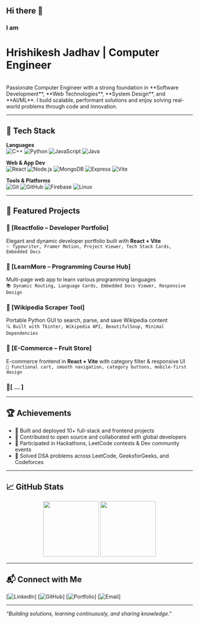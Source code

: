 ## Hi there 👋
<div><h3>I am </h3><h1> Hrishikesh Jadhav | Computer Engineer</h1></div>
<br/>
Passionate Computer Engineer with a strong foundation in **Software Development**, **Web Technologies**, **System Design**, and **AI/ML**. I build scalable, performant solutions and enjoy solving real-world problems through code and innovation.

---

## 🧠 Tech Stack

**Languages**  
![C++](https://img.shields.io/badge/C++-00599C?style=flat&logo=c%2B%2B&logoColor=white)
![Python](https://img.shields.io/badge/Python-3776AB?style=flat&logo=python&logoColor=white)
![JavaScript](https://img.shields.io/badge/JavaScript-F7DF1E?style=flat&logo=javascript&logoColor=black)
![Java](https://img.shields.io/badge/Java-007396?style=flat&logo=java&logoColor=white)

**Web & App Dev**  
![React](https://img.shields.io/badge/React-61DAFB?style=flat&logo=react&logoColor=black)
![Node.js](https://img.shields.io/badge/Node.js-339933?style=flat&logo=node.js&logoColor=white)
![MongoDB](https://img.shields.io/badge/MongoDB-47A248?style=flat&logo=mongodb&logoColor=white)
![Express](https://img.shields.io/badge/Express-000000?style=flat&logo=express&logoColor=white)
![Vite](https://img.shields.io/badge/Vite-646CFF?style=flat&logo=vite&logoColor=white)

**Tools & Platforms**  
![Git](https://img.shields.io/badge/Git-F05032?style=flat&logo=git&logoColor=white)
![GitHub](https://img.shields.io/badge/GitHub-181717?style=flat&logo=github&logoColor=white)
![Firebase](https://img.shields.io/badge/Firebase-FFCA28?style=flat&logo=firebase&logoColor=black)
![Linux](https://img.shields.io/badge/Linux-FCC624?style=flat&logo=linux&logoColor=black)

---

## 🚀 Featured Projects

### 🔹 [Reactfolio – Developer Portfolio]
Elegant and dynamic developer portfolio built with **React + Vite**  
`✨ Typewriter, Framer Motion, Project Viewer, Tech Stack Cards, Embedded Docs`

### 🔹 [LearnMore – Programming Course Hub]
Multi-page web app to learn various programming languages  
`📚 Dynamic Routing, Language Cards, Embedded Docs Viewer, Responsive Design`

### 🔹 [Wikipedia Scraper Tool]
Portable Python GUI to search, parse, and save Wikipedia content  
`🔍 Built with Tkinter, Wikipedia API, BeautifulSoup, Minimal Dependencies`

### 🔹 [E-Commerce – Fruit Store]
E-commerce frontend in **React + Vite** with category filter & responsive UI  
`🛒 Functional cart, smooth navigation, category buttons, mobile-first design`

### 🔹[ ... ]
---

## 🏆 Achievements

- 🌟 Built and deployed 10+ full-stack and frontend projects
- 👥 Contributed to open source and collaborated with global developers
- 💬 Participated in Hackathons, LeetCode contests & Dev community events
- 🧩 Solved DSA problems across LeetCode, GeeksforGeeks, and Codeforces

---

## 📈 GitHub Stats

<p align="center">
  <img src="https://github-readme-stats.vercel.app/api?username=hsj71&show_icons=true&theme=github_dark" height="150"/>
  <img src="https://github-readme-stats.vercel.app/api/top-langs/?username=hsj71&layout=compact&theme=github_dark" height="150"/>
</p>

---

## 📬 Connect with Me

[![LinkedIn](https://img.shields.io/badge/LinkedIn-blue?style=flat&logo=linkedin)]
[![GitHub](https://img.shields.io/badge/GitHub-black?style=flat&logo=github)]
[![Portfolio](https://img.shields.io/badge/Portfolio-grey?style=flat&logo=web)]
[![Email](https://img.shields.io/badge/Email-d14836?style=flat&logo=gmail&logoColor=white)]

---

_“Building solutions, learning continuously, and sharing knowledge.”_


